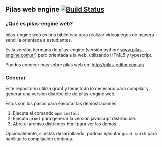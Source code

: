 ## Pilas web engine [![Build Status](https://travis-ci.org/hugoruscitti/pilasweb.png?branch=master)](https://travis-ci.org/hugoruscitti/pilasweb)

### ¿Qué es pilas-engine web?

pilas-engine web es una biblioteca para realizar videojuegos de manera
sencilla orientada a estudiantes.

Es la versión hermana de pilas-engine (versión python: www.pilas-engine.com.ar)
pero orientada a la web, utilizando HTML5 y typescript.

Puedes conocer mas sobre pilas web en: http://pilas-editor.com.ar/


### Generar

Este repositorio utiliza grunt y tiene todo lo necesario para compilar
y generar una versión distribuible de pilas-engine web.

Estos son los pasos para ejecutar las demostraciones:

1. Ejecuta el comando `npm install`.
2. Ejecuta `grunt` para generar la versión javascript distribuible.
3. Abre el archivo dist/index.html para ver las demos.

Opcionalmente, si estás desarrollando, podrías ejecutar `grunt watch` para
habilitar la compilación continua.
